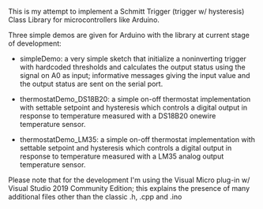 This is my attempt to implement a Schmitt Trigger (trigger w/ hysteresis) Class Library for microcontrollers like Arduino.

Three simple demos are given for Arduino with the library at current stage of development:

- simpleDemo: a very simple sketch that initialize a noninverting trigger with hardcoded thresholds and calculates the output status using the signal on A0 as input; informative messages giving the input value and the output status are sent on the serial port.

- thermostatDemo_DS18B20: a simple on-off thermostat implementation with settable setpoint and hysteresis which controls a digital output in response to temperature measured with a DS18B20 onewire temperature sensor.

- thermostatDemo_LM35: a simple on-off thermostat implementation with settable setpoint and hysteresis which controls a digital output in response to temperature measured with a LM35 analog output temperature sensor.


Please note that for the development I'm using the Visual Micro plug-in w/ Visual Studio 2019 Community Edition; this explains the presence of many additional files other than the classic .h, .cpp and .ino
